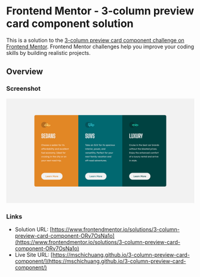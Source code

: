 # Frontend Mentor - 3-column preview card component solution

This is a solution to the [3-column preview card component challenge on Frontend Mentor](https://www.frontendmentor.io/challenges/3column-preview-card-component-pH92eAR2-). Frontend Mentor challenges help you improve your coding skills by building realistic projects.

## Overview

### Screenshot

![](./screenshot.png)

### Links

- Solution URL: [https://www.frontendmentor.io/solutions/3-column-preview-card-component-ORv7OsNa1o](https://www.frontendmentor.io/solutions/3-column-preview-card-component-ORv7OsNa1o)
- Live Site URL: [https://mschichuang.github.io/3-column-preview-card-component/](https://mschichuang.github.io/3-column-preview-card-component/)
